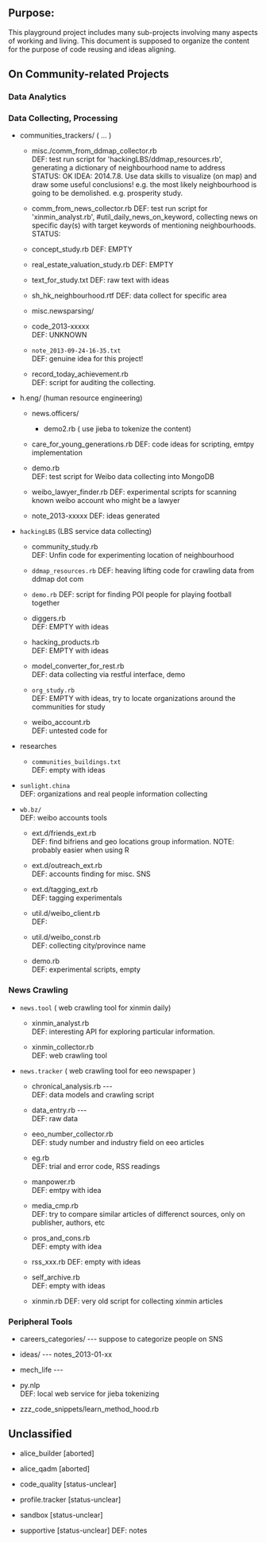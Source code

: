 



## Purpose:

This playground project includes many sub-projects involving many aspects of working and living. This document is supposed to organize the content for the purpose of code reusing and ideas aligning.




## On Community-related Projects


### Data Analytics



### Data Collecting, Processing

* communities_trackers/   ( ... )   
	* misc./comm_from_ddmap_collector.rb  
	DEF: test run script for 'hackingLBS/ddmap_resources.rb', generating a dictionary of neighbourhood name to address   
	STATUS: OK
	IDEA: 2014.7.8. Use data skills to visualize (on map) and draw some useful conclusions! e.g. the most likely neighbourhood is going to be demolished. e.g. prosperity study.
	
	* comm_from_news_collector.rb
	DEF: test run script for 'xinmin_analyst.rb', #util_daily_news_on_keyword, collecting news on specific day(s) with target keywords of mentioning neighbourhoods.
	STATUS: 
 
 	* concept_study.rb
 	DEF: EMPTY
 	
 	* real_estate_valuation_study.rb
 	DEF: EMPTY
 	
 	* text_for_study.txt
 	DEF: raw text with ideas
 	
 	* sh_hk_neighbourhood.rtf
 	DEF: data collect for specific area
 	
	* misc.newsparsing/   
 
	* code_2013-xxxxx    
	DEF: UNKNOWN
	
	* `note_2013-09-24-16-35.txt`   
	DEF: genuine idea for this project!
 	
 	
 	* record_today_achievement.rb   
 	DEF: script for auditing the collecting.
 	
 	
* h.eng/   (human resource engineering)
	* news.officers/   
		* demo2.rb  ( use jieba to tokenize the content)
	
 	* care_for_young_generations.rb
 	DEF: code ideas for scripting, emtpy implementation
 	
 	* demo.rb   
 	DEF: test script for Weibo data collecting into MongoDB
 	
 	* weibo_lawyer_finder.rb
 	DEF: experimental scripts for scanning known weibo account who might be a lawyer
 	
 	* note_2013-xxxxx
 	DEF: ideas generated
 
 
* `hackingLBS`   (LBS service data collecting)

	* community_study.rb   
	DEF: Unfin code for experimenting location of neighbourhood
	
	
	* `ddmap_resources.rb` 
	DEF: heaving lifting code for crawling data from ddmap dot com
	
	
	* `demo.rb` 
	DEF: script for finding POI people for playing football together
	
	
 	* diggers.rb    
 	DEF: EMPTY with ideas
 
 	* hacking_products.rb  
 	DEF: EMPTY with ideas
 	
 	* model_converter_for_rest.rb   
 	DEF: data collecting via restful interface, demo
 	
 	* `org_study.rb`   
 	DEF: EMPTY with ideas, try to locate organizations around the communities for study
 	
 	* weibo_account.rb   
 	DEF: untested code for 
 	
 	
* researches
	
	* `communities_buildings.txt`   
	DEF: empty with ideas   
	

* `sunlight.china`   
	DEF: organizations and real people information collecting
	
	
* `wb.bz/`   
	DEF: weibo accounts tools
		
	* ext.d/friends_ext.rb   
	DEF: find bifriens and geo locations group information.
	NOTE:  probably easier when using R
	
	* ext.d/outreach_ext.rb   
	DEF: accounts finding for misc. SNS

	* ext.d/tagging_ext.rb   
	DEF: tagging experimentals
	
	* util.d/weibo_client.rb   
	DEF: 
	
	* util.d/weibo_const.rb    
	DEF: collecting city/province name
	
	* demo.rb  
	DEF: experimental scripts, empty
	
	


### News Crawling
 	
* `news.tool`   ( web crawling tool for xinmin daily)	
 	* xinmin_analyst.rb   
 	DEF: interesting API for exploring particular information.
 	
 	
 	* xinmin_collector.rb   
 	DEF: web crawling tool
 	
 	
* `news.tracker`  ( web crawling tool for eeo newspaper )
 	
 	* chronical_analysis.rb  ---   
 	DEF: data models and crawling script
 	
 	* data_entry.rb ---    
 	DEF: raw data 
 	
 	* eeo_number_collector.rb  
 	DEF: study number and industry field on eeo articles
 	
 	* eg.rb   
 	DEF: trial and error code, RSS readings
 	
 	* manpower.rb    
 	DEF: emtpy with idea
 	
 	* media_cmp.rb   
 	DEF: try to compare similar articles of differenct sources, only on publisher, authors, etc
 	
 	* pros_and_cons.rb   
 	DEF: empty with idea
 	
 	
 	* rss_xxx.rb
 	DEF: empty with ideas
 	
 	* self_archive.rb   
 	DEF: empty with ideas
 	
 	* xinmin.rb
 	DEF: very old script for collecting xinmin articles
 


### Peripheral Tools
* careers_categories/ ---  suppose to categorize people on SNS
* ideas/   ---   notes_2013-01-xx
* mech_life ---  

* py.nlp   
	DEF: local web service for jieba tokenizing

* zzz_code_snippets/learn_method_hood.rb



 	
 	
 	
 	

## Unclassified
* alice_builder		[aborted]
* alice_qadm		[aborted]

* code_quality		[status-unclear]
* profile.tracker	[status-unclear]
* sandbox			[status-unclear]
* supportive		[status-unclear]
	DEF: notes


